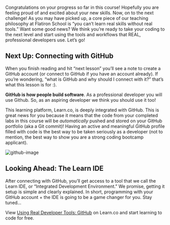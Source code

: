 Congratulations on your progress so far in this course! Hopefully you are feeling proud of and excited about your new skills. Now, on to the next challenge!  As you may have picked up, a core piece of our teaching philosophy at Flatiron School is “you can’t learn real skills without real tools.” Want some good news? We think you’re ready to take your coding to the next level and start using the tools and workflows that REAL, professional developers use. Let’s go! 

## Next Up: Connecting with GitHub

When you finish reading and hit “next lesson” you’ll see a note to create a GitHub account (or connect to GitHub if you have an account already). If you’re wondering, “what is GitHub and why should I connect with it?” that’s what this lesson is for :).

**GitHub is how people build software**.  As a professional developer you will use Github. So, as an aspiring developer we think you should use it too!

This learning platform, Learn.co, is deeply integrated with GitHub. This is great news for you because it means that the code from your completed labs in this course will be *automatically* pushed and stored on your GitHub portfolio (aka a Git commit)! Having an active and meaningful GitHub profile filled with code is the best way to be taken seriously as a developer (not to mention, the best way to show you are a strong coding bootcamp applicant).

![github-image](https://s3-us-west-2.amazonaws.com/curriculum-content/streamlined-onboarding/github-screenshot.png)

## Looking Ahead: The Learn IDE

After connecting with GitHub, you’ll get access to a tool that we call the Learn IDE, or “Integrated Development Environment.” We promise, getting it setup is simple and clearly explained. In short, programming with your GitHub account + the IDE is going to be a game changer for you. Stay tuned… 
<p class='util--hide'>View <a href='https://learn.co/lessons/using-real-developer-tools-github'>Using Real Developer Tools: GitHub</a> on Learn.co and start learning to code for free.</p>
